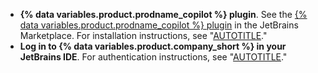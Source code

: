 - **{% data variables.product.prodname_copilot %} plugin**. See the [{% data variables.product.prodname_copilot %} plugin](https://plugins.jetbrains.com/plugin/17718-github-copilot) in the JetBrains Marketplace. For installation instructions, see "[AUTOTITLE](/copilot/configuring-github-copilot/installing-the-github-copilot-extension-in-your-environment)."
- **Log in to {% data variables.product.company_short %} in your JetBrains IDE**. For authentication instructions, see "[AUTOTITLE](/copilot/configuring-github-copilot/installing-the-github-copilot-extension-in-your-environment?tool=jetbrains#installing-the-github-copilot-plugin-in-your-jetbrains-ide)."
